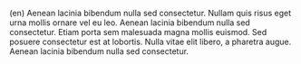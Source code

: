 (en) Aenean lacinia bibendum nulla sed consectetur. Nullam quis risus eget urna mollis ornare vel eu leo. Aenean lacinia bibendum nulla sed consectetur. Etiam porta sem malesuada magna mollis euismod. Sed posuere consectetur est at lobortis. Nulla vitae elit libero, a pharetra augue. Aenean lacinia bibendum nulla sed consectetur.
